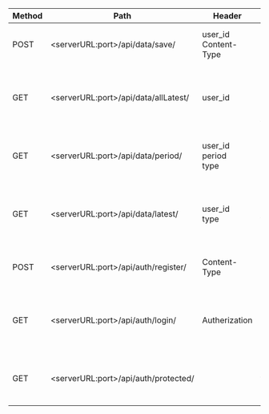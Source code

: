 

| Method  | Path | Header | Usage |
| ------------- | ------------- |-------------------------------|--------------------------------------------------|
| POST | \<serverURL:port\>/api/data/save/  | user_id <br/>Content-Type | To save health data to MongoDB |
| GET  | \<serverURL:port\>/api/data/allLatest/  | user_id | To get latest data of all health data types |
| GET  | \<serverURL:port\>/api/data/period/ | user_id<br/> period<br/> type | To get healtdata between 2 period of time |
| GET  | \<serverURL:port\>/api/data/latest/ | user_id<br/> type | To get latest data of 1 type of health data |
| POST | \<serverURL:port\>/api/auth/register/ | Content-Type | To register user to system |
| GET  | \<serverURL:port\>/api/auth/login/ | Autherization | To check if this user'd already registered in system |
| GET  | \<serverURL:port\>/api/auth/protected/ |  | To check JWT token if expired or not |
